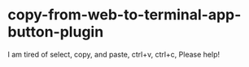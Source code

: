 # copy-from-web-to-terminal-app-button-plugin
I am tired of select, copy, and paste, ctrl+v, ctrl+c,
Please help!
